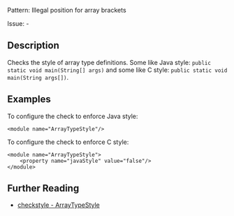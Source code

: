 Pattern: Illegal position for array brackets

Issue: -

## Description

Checks the style of array type definitions. Some like Java style: `public static void main(String[] args)` and some like C style: `public static void main(String args[])`.

## Examples

To configure the check to enforce Java style: 
    
    
    <module name="ArrayTypeStyle"/>
            

To configure the check to enforce C style: 
    
    
    <module name="ArrayTypeStyle">
        <property name="javaStyle" value="false"/>
    </module>

## Further Reading

* [checkstyle - ArrayTypeStyle](http://checkstyle.sourceforge.net/config_misc.html#ArrayTypeStyle)